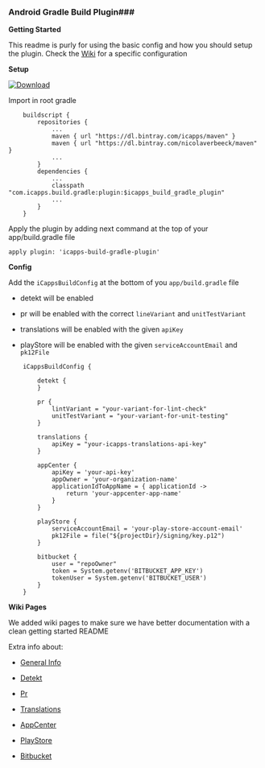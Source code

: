 ### Android Gradle Build Plugin###

**Getting Started**

This readme is purly for using the basic config and how you should setup the plugin. Check the [Wiki](https://github.com/icapps/android_gradle_build/wiki) for a specific configuration

**Setup**

[ ![Download](https://api.bintray.com/packages/icapps/maven/icapps-build-gradle-plugin/images/download.svg) ](https://bintray.com/icapps/maven/icapps-build-gradle-plugin/_latestVersion)

Import in root gradle 

```
    buildscript {
        repositories {
            ...
        	maven { url "https://dl.bintray.com/icapps/maven" }
            maven { url "https://dl.bintray.com/nicolaverbeeck/maven" }
            ...
        }
        dependencies {
            ...
            classpath "com.icapps.build.gradle:plugin:$icapps_build_gradle_plugin"
            ...
        }
    }
```
  
Apply the plugin by adding next command at the top of your app/build.gradle file

    apply plugin: 'icapps-build-gradle-plugin'

**Config**

Add the `iCappsBuildConfig` at the bottom of you `app/build.gradle` file 

- detekt will be enabled

- pr will be enabled with the correct `lineVariant` and `unitTestVariant`

- translations will be enabled with the given `apiKey`

- playStore will be enabled with the given `serviceAccountEmail` and `pk12File`

```
    iCappsBuildConfig {
        
        detekt {
        }
       
        pr {
            lintVariant = "your-variant-for-lint-check"
            unitTestVariant = "your-variant-for-unit-testing"
        }
    
        translations {
            apiKey = "your-icapps-translations-api-key"
        }
        
        appCenter {
            apiKey = 'your-api-key'
            appOwner = 'your-organization-name'
            applicationIdToAppName = { applicationId ->
                return 'your-appcenter-app-name'
            }
        }
        
        playStore { 
            serviceAccountEmail = 'your-play-store-account-email'
            pk12File = file("${projectDir}/signing/key.p12")
        }
        
        bitbucket {
            user = "repoOwner"
            token = System.getenv('BITBUCKET_APP_KEY')
            tokenUser = System.getenv('BITBUCKET_USER')
        }
    }
```

**Wiki Pages**

We added wiki pages to make sure we have better documentation with a clean getting started README

Extra info about:

- [General Info](https://github.com/icapps/android_gradle_build/wiki)

- [Detekt](https://github.com/icapps/android_gradle_build/wiki/detekt)

- [Pr](https://github.com/icapps/android_gradle_build/wiki/pr)

- [Translations](https://github.com/icapps/android_gradle_build/wiki/Translations)

- [AppCenter](https://github.com/icapps/android_gradle_build/wiki/AppCenter)

- [PlayStore](https://github.com/icapps/android_gradle_build/wiki/PlayStore)

- [Bitbucket](https://github.com/icapps/android_gradle_build/wiki/Bitbucket)
